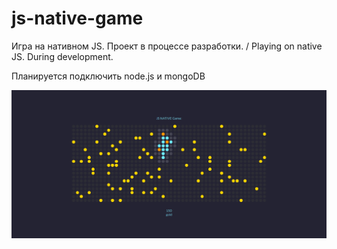 # js-native-game
Игра на нативном JS. Проект в процессе разработки. / Playing on native JS. During development.

Планируется подключить node.js и mongoDB

![Игра на native JS](js-game.png "Игра на native JS") 
 
